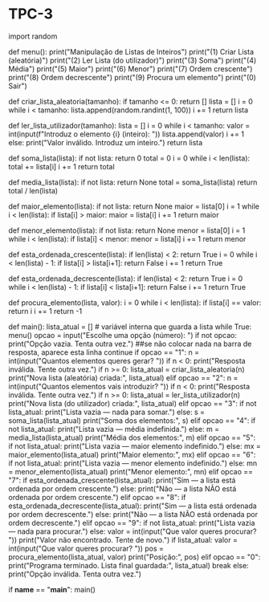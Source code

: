 # TPC-3
import random

def menu():
    print("Manipulação de Listas de Inteiros")
    print("(1) Criar Lista (aleatória)")
    print("(2) Ler Lista (do utilizador)")
    print("(3) Soma")
    print("(4) Média")
    print("(5) Maior")
    print("(6) Menor")
    print("(7) Ordem crescente")
    print("(8) Ordem decrescente")
    print("(9) Procura um elemento")
    print("(0) Sair")

def criar_lista_aleatoria(tamanho):
    if tamanho <= 0:
        return []
    lista = []
    i = 0
    while i < tamanho:
        lista.append(random.randint(1, 100))
        i += 1
    return lista

def ler_lista_utilizador(tamanho):
    lista = []
    i = 0
    while i < tamanho:
            valor = int(input(f"Introduz o elemento {i} (inteiro): "))
            lista.append(valor)
            i += 1
    else:
            print("Valor inválido. Introduz um inteiro.")
    return lista

def soma_lista(lista):
    if not lista:
        return 0
    total = 0
    i = 0
    while i < len(lista):
        total += lista[i]
        i += 1
    return total

def media_lista(lista):
    if not lista:
        return None
    total = soma_lista(lista)
    return total / len(lista)

def maior_elemento(lista):
    if not lista:
        return None
    maior = lista[0]
    i = 1
    while i < len(lista):
        if lista[i] > maior:
            maior = lista[i]
        i += 1
    return maior

def menor_elemento(lista):
    if not lista:
        return None
    menor = lista[0]
    i = 1
    while i < len(lista):
        if lista[i] < menor:
            menor = lista[i]
        i += 1
    return menor

def esta_ordenada_crescente(lista):
    if len(lista) < 2:
        return True
    i = 0
    while i < len(lista) - 1:
        if lista[i] > lista[i+1]:
            return False
        i += 1
    return True

def esta_ordenada_decrescente(lista):
    if len(lista) < 2:
        return True
    i = 0
    while i < len(lista) - 1:
        if lista[i] < lista[i+1]:
            return False
        i += 1
    return True

def procura_elemento(lista, valor):
    i = 0
    while i < len(lista):
        if lista[i] == valor:
            return i
        i += 1
    return -1

def main():
    lista_atual = []  # variável interna que guarda a lista
    while True:
        menu()
        opcao = input("Escolhe uma opção (número): ")
        if not opcao:
            print("Opção vazia. Tenta outra vez.") ##se não colocar nada na barra de resposta, aparece esta linha
            continue
        if opcao == "1":
                n = int(input("Quantos elementos queres gerar? "))
                if n < 0:
                      print("Resposta inválida. Tente outra vez.")
                if n >= 0:
                  lista_atual = criar_lista_aleatoria(n)
                  print("Nova lista (aleatória) criada:", lista_atual)
        elif opcao == "2":
                n = int(input("Quantos elementos vais introduzir? "))
                if n < 0:
                    print("Resposta inválida. Tente outra vez.")
                if n >= 0:
                  lista_atual = ler_lista_utilizador(n)
                  print("Nova lista (do utilizador) criada:", lista_atual)
        elif opcao == "3":
            if not lista_atual:
                print("Lista vazia — nada para somar.")
            else:
                s = soma_lista(lista_atual)
                print("Soma dos elementos:", s)
        elif opcao == "4":
            if not lista_atual:
                print("Lista vazia — média indefinida.")
            else:
                m = media_lista(lista_atual)
                print("Média dos elementos:", m)
        elif opcao == "5":
            if not lista_atual:
                print("Lista vazia — maior elemento indefinido.")
            else:
                mx = maior_elemento(lista_atual)
                print("Maior elemento:", mx)
        elif opcao == "6":
            if not lista_atual:
                print("Lista vazia — menor elemento indefinido.")
            else:
                mn = menor_elemento(lista_atual)
                print("Menor elemento:", mn)
        elif opcao == "7":
            if esta_ordenada_crescente(lista_atual):
                print("Sim — a lista está ordenada por ordem crescente.")
            else:
                print("Não — a lista NÃO está ordenada por ordem crescente.")
        elif opcao == "8":
            if esta_ordenada_decrescente(lista_atual):
                print("Sim — a lista está ordenada por ordem decrescente.")
            else:
                print("Não — a lista NÃO está ordenada por ordem decrescente.")
        elif opcao == "9":
            if not lista_atual:
                print("Lista vazia — nada para procurar.")
            else:
                  valor = int(input("Que valor queres procurar? "))
                  print("Valor não encontrado. Tente de novo.")
            if lista_atual:
                  valor = int(input("Que valor queres procurar? "))
                  pos = procura_elemento(lista_atual, valor)
                  print("Posição:", pos)
        elif opcao == "0":
            print("Programa terminado. Lista final guardada:", lista_atual)
            break
        else:
            print("Opção inválida. Tenta outra vez.")

if __name__ == "__main__":
    main()
